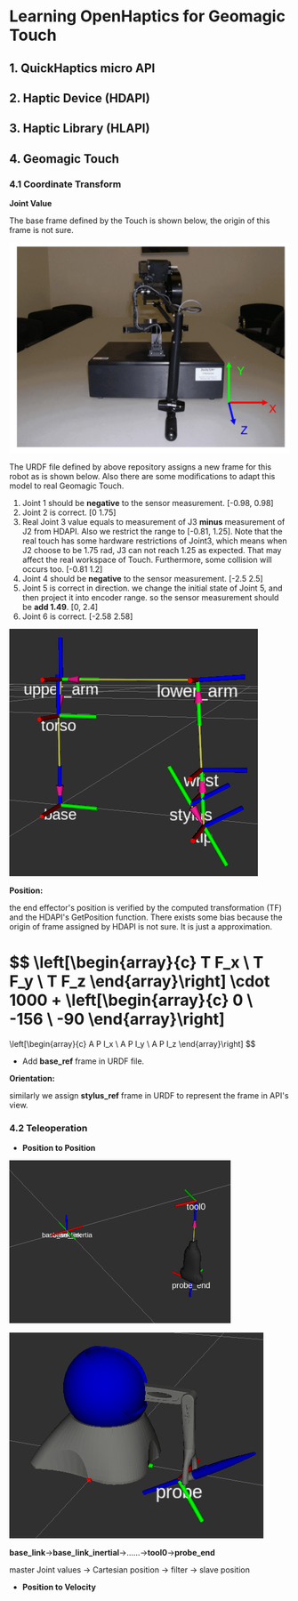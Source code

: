 # Learning OpenHaptics for Geomagic Touch

## 1. QuickHaptics micro API



## 2. Haptic Device (HDAPI)



## 3. Haptic Library (HLAPI)



## 4. Geomagic Touch

### 4.1 Coordinate Transform

**Joint Value**

The base frame defined by the Touch is shown below, the origin of this frame is not sure.

![Cartesian_Device_Space](./img/Cartesian_Device_Space.png)

The URDF file defined by above repository assigns a new frame for this robot as is shown below. Also there are some modifications to adapt this model to real Geomagic Touch. 

1. Joint 1 should be **negative** to the sensor measurement. [-0.98, 0.98]
2. Joint 2 is correct. [0 1.75]
3. Real Joint 3 value equals to measurement of J3 **minus** measurement of J2 from HDAPI. Also we restrict the range to [-0.81, 1.25]. Note that the real touch has some hardware restrictions of Joint3, which means when J2 choose to be 1.75 rad, J3 can not reach 1.25 as expected. That may affect the real workspace of Touch. Furthermore, some collision will occurs too. [-0.81 1.2]
4. Joint 4 should be **negative** to the sensor measurement. [-2.5 2.5]
5. Joint 5 is correct in direction. we change the initial state of Joint 5, and then project it into encoder range. so the sensor measurement should be **add 1.49**. [0, 2.4]
6. Joint 6 is correct. [-2.58 2.58] 

![Touch_URDF_TF](./img/Touch_URDF_TF.png)

**Position:**

the end effector's position is verified by the computed transformation (TF) and the HDAPI's GetPosition function. There exists some bias because the origin of frame assigned by HDAPI is not sure. It is just a approximation. 

$$
\left[\begin{array}{c}
T F_x \\
T F_y \\
T F_z
\end{array}\right] \cdot 1000
+
\left[\begin{array}{c}
0 \\
-156 \\
-90
\end{array}\right]
=
\left[\begin{array}{c}
A P I_x \\
A P I_y \\
A P I_z
\end{array}\right]
$$

- Add **base_ref** frame in URDF file. 

**Orientation:**

similarly we assign **stylus_ref** frame in URDF to represent the frame in API's view.

### 4.2 Teleoperation

- **Position to Position** 

![UR_TF](./img/UR_TF.png)

![Touch_TF_probe](./img/Touch_TF_probe.png)



**base_link**->**base_link_inertial**->......->**tool0**->**probe_end**

master Joint values -> Cartesian position -> filter -> slave position 

- **Position to Velocity**

